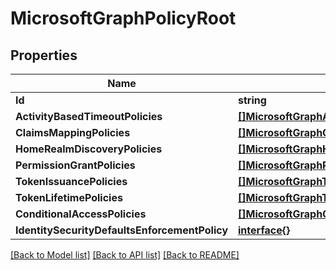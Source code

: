 # MicrosoftGraphPolicyRoot

## Properties

Name | Type | Description | Notes
------------ | ------------- | ------------- | -------------
**Id** | **string** |  | [optional] 
**ActivityBasedTimeoutPolicies** | [**[]MicrosoftGraphActivityBasedTimeoutPolicy**](microsoft.graph.activityBasedTimeoutPolicy.md) |  | [optional] 
**ClaimsMappingPolicies** | [**[]MicrosoftGraphClaimsMappingPolicy**](microsoft.graph.claimsMappingPolicy.md) |  | [optional] 
**HomeRealmDiscoveryPolicies** | [**[]MicrosoftGraphHomeRealmDiscoveryPolicy**](microsoft.graph.homeRealmDiscoveryPolicy.md) |  | [optional] 
**PermissionGrantPolicies** | [**[]MicrosoftGraphPermissionGrantPolicy**](microsoft.graph.permissionGrantPolicy.md) |  | [optional] 
**TokenIssuancePolicies** | [**[]MicrosoftGraphTokenIssuancePolicy**](microsoft.graph.tokenIssuancePolicy.md) |  | [optional] 
**TokenLifetimePolicies** | [**[]MicrosoftGraphTokenLifetimePolicy**](microsoft.graph.tokenLifetimePolicy.md) |  | [optional] 
**ConditionalAccessPolicies** | [**[]MicrosoftGraphConditionalAccessPolicy**](microsoft.graph.conditionalAccessPolicy.md) |  | [optional] 
**IdentitySecurityDefaultsEnforcementPolicy** | [**interface{}**](.md) |  | [optional] 

[[Back to Model list]](../README.md#documentation-for-models) [[Back to API list]](../README.md#documentation-for-api-endpoints) [[Back to README]](../README.md)


